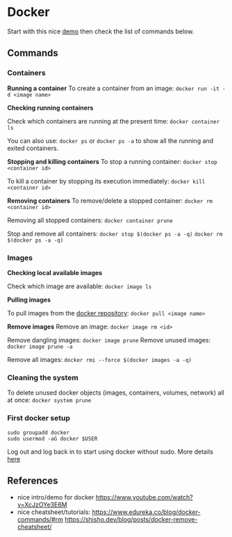 # Docker

Start with this nice [demo](https://www.youtube.com/watch?v=XcJzOYe3E6M) then check the list of commands below.

## Commands 
### Containers 

**Running a container**
To create a container from an image:
`docker run -it -d <image name> `

**Checking running containers** 

Check which containers are running at the present time:
`docker container ls`

You can also use: 
`docker ps`
or 
`docker ps -a`
to show all the running and exited containers.

**Stopping and killing containers**
To stop a running container:
`docker stop <container id>`

To kill a container by stopping its execution immediately:
`docker kill <container id>`

**Removing containers**
To remove/delete a stopped container:
`docker rm <container id>`

Removing all stopped containers:
`docker container prune`

Stop and remove all containers: 
`docker stop $(docker ps -a -q)`
`docker rm $(docker ps -a -q)`

### Images

**Checking local available images** 

Check which image are available:
`docker image ls`

**Pulling images**

To pull images from the [docker repository](hub.docker.com):
`docker pull <image name>`


**Remove images** 
Remove an image: 
`docker image rm <id>`

Remove dangling images:
`docker image prune`
Remove unused images: 
`docker image prune -a`

Remove all images: 
`docker rmi --force $(docker images -a -q)`

### Cleaning the system 

To delete unused docker objects (images, containers, volumes, network) all at once: 
`docker system prune`


### First docker setup
```
sudo groupadd docker
sudo usermod -aG docker $USER
```
Log out and log back in to start using docker without sudo. More details [here](https://docs.docker.com/engine/install/linux-postinstall/)


## References

* nice intro/demo for docker 
  https://www.youtube.com/watch?v=XcJzOYe3E6M 
* nice cheatsheet/tutorials: 
  https://www.edureka.co/blog/docker-commands/#rm 
  https://shisho.dev/blog/posts/docker-remove-cheatsheet/
